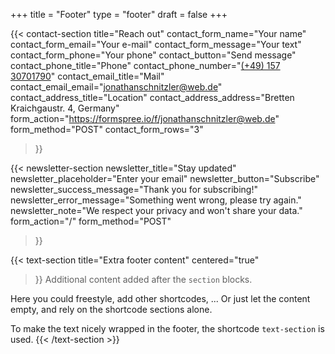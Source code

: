 +++
title =  "Footer"
type = "footer"
draft = false
+++


{{< contact-section
    title="Reach out" 
    contact_form_name="Your name"
    contact_form_email="Your e-mail"
    contact_form_message="Your text"
    contact_form_phone="Your phone"
    contact_button="Send message"
    contact_phone_title="Phone"
    contact_phone_number="<a href='tel:+4915730701790'>(+49) 157 30701790</a>"
    contact_email_title="Mail"
    contact_email_email="<a href='mailto:jonathanschnitzler@web.de'>jonathanschnitzler@web.de</a>"
    contact_address_title="Location"
    contact_address_address="Bretten Kraichgaustr. 4, Germany"
    form_action="https://formspree.io/f/jonathanschnitzler@web.de"
    form_method="POST"
    contact_form_rows="3"
>}}

{{< newsletter-section 
    newsletter_title="Stay updated"
    newsletter_placeholder="Enter your email"
    newsletter_button="Subscribe"
    newsletter_success_message="Thank you for subscribing!"
    newsletter_error_message="Something went wrong, please try again."
    newsletter_note="We respect your privacy and won't share your data."
    form_action="/"
    form_method="POST"
>}}


{{< text-section
title="Extra footer content"
centered="true"
>}}
Additional content added after the `section` blocks. 

Here you could freestyle, add other shortcodes, ...  Or just let the content empty, and rely on the shortcode sections alone.

To make the text nicely wrapped in the footer, the shortcode `text-section` is used.
{{< /text-section >}}